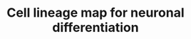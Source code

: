 ---
annotations:
- id: PW:0000004
  parent: regulatory pathway
  type: Pathway Ontology
  value: regulatory pathway
- id: CL:0000540
  parent: animal cell
  type: Cell Type Ontology
  value: neuron
authors:
- Pennings
- Egonw
description: 'This cell lineage map consists of a set of cell types emerging during
  neural differentiation.  A selection of cell type-specific markers was made based
  on literature  (e.g. Beccari et al., 2018, https://doi.org/10.1038/s41586-018-0578-0;  KÃ¼gler
  et al., 2010, https://doi.org/10.14573/altex.2010.1.16;  Spangler et al., 2018,
  https://doi.org/10.1016/j.scr.2018.07.022;  Tao and Zhang, 2016, https://doi.org/10.1016/j.stem.2016.10.015)  to
  distinguish these different cell types.  This map was published in: Victoria de
  Leeuw et al., 2020, NeuroToxicology 76, 1-9. https://doi.org/10.1016/j.neuro.2019.09.014. '
last-edited: 2023-10-02
organisms:
- Homo sapiens
redirect_from:
- /index.php/Pathway:WP5417
- /instance/WP5417
- /instance/WP5417_r127426
revision: r127426
schema-jsonld:
- '@context': https://schema.org/
  '@id': https://wikipathways.github.io/pathways/WP5417.html
  '@type': Dataset
  creator:
    '@type': Organization
    name: WikiPathways
  description: 'This cell lineage map consists of a set of cell types emerging during
    neural differentiation.  A selection of cell type-specific markers was made based
    on literature  (e.g. Beccari et al., 2018, https://doi.org/10.1038/s41586-018-0578-0;  KÃ¼gler
    et al., 2010, https://doi.org/10.14573/altex.2010.1.16;  Spangler et al., 2018,
    https://doi.org/10.1016/j.scr.2018.07.022;  Tao and Zhang, 2016, https://doi.org/10.1016/j.stem.2016.10.015)  to
    distinguish these different cell types.  This map was published in: Victoria de
    Leeuw et al., 2020, NeuroToxicology 76, 1-9. https://doi.org/10.1016/j.neuro.2019.09.014. '
  keywords:
  - ACHE
  - ADRA2A
  - ADRA2B
  - ADRA2C
  - ALDH1L1
  - AP2A1
  - AP2A2
  - AQP4
  - BMP4
  - BSN
  - CACNG2
  - CASK
  - CD24
  - CD34
  - CDH1
  - CDH2
  - CHAT
  - CLDN11
  - CNP
  - CSPG4
  - DCX
  - DLG1
  - DLG2
  - DLG3
  - DLG4
  - DLL1
  - DPPA2
  - DPPA3
  - ERAS
  - ERC1
  - ESRRB
  - EVX1
  - FABP7
  - FBXO15
  - FEV
  - FGF4
  - FOXA2
  - FOXD3
  - FUT4
  - GABBR1
  - GABBR2
  - GAD1
  - GAD2
  - GATA4
  - GATA6
  - GFAP
  - GLRA1
  - GLRA2
  - GLRA3
  - GLRA4
  - GLRB
  - GLS
  - GLUL
  - GPHN
  - GRIN1
  - GRIN2B
  - HES1
  - HES3
  - HES5
  - HNF4A
  - HOMER1
  - HOMER2
  - HOMER3
  - HTR1A
  - HTR5A
  - ITGA6
  - ITGB1
  - KCNJ6
  - KLF4
  - KRT15
  - LEF1
  - LHX1
  - LIN7A
  - LMX1B
  - MAP2
  - MBP
  - MIXL1
  - MOG
  - MSX1
  - MSX2
  - NANOG
  - NEFL
  - NEFM
  - NES
  - NGFR
  - NLGN1
  - NODAL
  - NOTCH1
  - NR4A2
  - OLIG2
  - PAX3
  - PAX6
  - PCLO
  - PECAM1
  - POU5F1
  - PPFIA1
  - RBFOX3
  - RIMBP2
  - RIMS2
  - ROBO1
  - S100B
  - SHANK1
  - SHANK3
  - SLC17A6
  - SLC17A7
  - SLC18A3
  - SLC1A2
  - SLC1A3
  - SLC6A1
  - SLC6A2
  - SLC6A3
  - SLC6A4
  - SLC6A5
  - SLC6A9
  - SNAI1
  - SNAI2
  - SNAP25
  - SOX10
  - SOX17
  - SOX2
  - SOX9
  - SYP
  - TBR1
  - TBXT
  - TH
  - TNC
  - TPH1
  - TPM1
  - TUBB3
  - TWIST1
  - TWIST2
  - UNC13A
  - ZFP42
  license: CC0
  name: Cell lineage map for neuronal differentiation
seo: CreativeWork
title: Cell lineage map for neuronal differentiation
wpid: WP5417
---